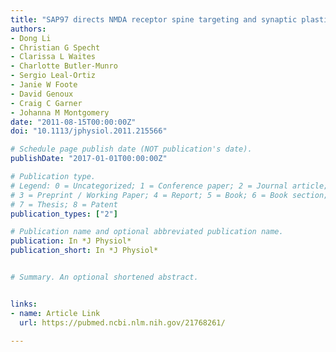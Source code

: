 ```yaml
---
title: "SAP97 directs NMDA receptor spine targeting and synaptic plasticity"
authors:
- Dong Li 
- Christian G Specht
- Clarissa L Waites
- Charlotte Butler-Munro
- Sergio Leal-Ortiz
- Janie W Foote
- David Genoux
- Craig C Garner
- Johanna M Montgomery
date: "2011-08-15T00:00:00Z"
doi: "10.1113/jphysiol.2011.215566"

# Schedule page publish date (NOT publication's date).
publishDate: "2017-01-01T00:00:00Z"

# Publication type.
# Legend: 0 = Uncategorized; 1 = Conference paper; 2 = Journal article;
# 3 = Preprint / Working Paper; 4 = Report; 5 = Book; 6 = Book section;
# 7 = Thesis; 8 = Patent
publication_types: ["2"]

# Publication name and optional abbreviated publication name.
publication: In *J Physiol*
publication_short: In *J Physiol*


# Summary. An optional shortened abstract.


links:
- name: Article Link
  url: https://pubmed.ncbi.nlm.nih.gov/21768261/
  
---
```

